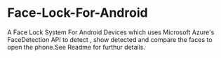 # Face-Lock-For-Android
A Face Lock System For Android Devices which uses Microsoft Azure's FaceDetection API to detect , show detected and compare the faces to open the phone.See Readme for furthur details.
